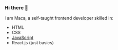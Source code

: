 ### Hi there 👋

I am Maca, a self-taught frontend developer skilled in: 

* HTML
* CSS
* [JavaScript](https://camo.githubusercontent.com/3c9bdccd2700a71…468652d6261646765266c6f676f3d6a617661736372697074)
* React.js (just basics)

<!--
**Maacaa0/Maacaa0** is a ✨ _special_ ✨ repository because its `README.md` (this file) appears on your GitHub profile.

Here are some ideas to get you started:

- 🔭 I’m currently working on ...
- 🌱 I’m currently learning ...
- 👯 I’m looking to collaborate on ...
- 🤔 I’m looking for help with ...
- 💬 Ask me about ...
- 📫 How to reach me: ...
- 😄 Pronouns: ...
- ⚡ Fun fact: ...
-->
